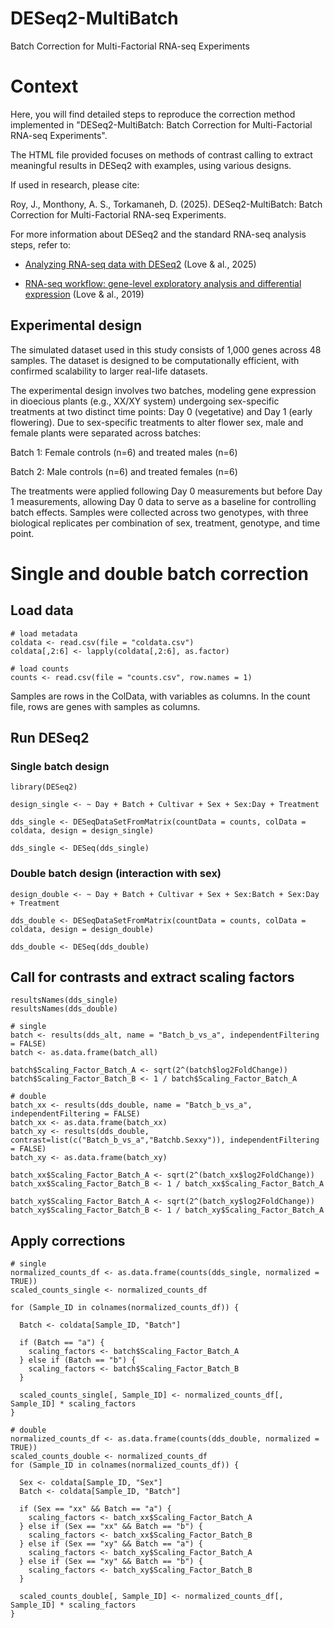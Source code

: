 # DESeq2-MultiBatch
Batch Correction for Multi-Factorial RNA-seq Experiments

# Context

Here, you will find detailed steps to reproduce the correction method implemented in "DESeq2-MultiBatch: Batch Correction for Multi-Factorial RNA-seq Experiments".

The HTML file provided focuses on methods of contrast calling to extract meaningful results in DESeq2 with examples, using various designs.

If used in research, please cite:

Roy, J., Monthony, A. S., Torkamaneh, D. (2025). DESeq2-MultiBatch: Batch Correction for Multi-Factorial RNA-seq Experiments.

For more information about DESeq2 and the standard RNA-seq analysis steps, refer to:

- [Analyzing RNA-seq data with DESeq2](https://bioconductor.org/packages/release/bioc/vignettes/DESeq2/inst/doc/DESeq2.html) (Love & al., 2025)

- [RNA-seq workflow: gene-level exploratory analysis and differential expression](https://bioconductor.org/packages/release/workflows/vignettes/rnaseqGene/inst/doc/rnaseqGene.html) (Love & al., 2019)

## Experimental design

The simulated dataset used in this study consists of 1,000 genes across 48 samples. The dataset is designed to be computationally efficient, with confirmed scalability to larger real-life datasets.

The experimental design involves two batches, modeling gene expression in dioecious plants (e.g., XX/XY system) undergoing sex-specific treatments at two distinct time points: Day 0 (vegetative) and Day 1 (early flowering). Due to sex-specific treatments to alter flower sex, male and female plants were separated across batches:

Batch 1: Female controls (n=6) and treated males (n=6)

Batch 2: Male controls (n=6) and treated females (n=6)

The treatments were applied following Day 0 measurements but before Day 1 measurements, allowing Day 0 data to serve as a baseline for controlling batch effects. Samples were collected across two genotypes, with three biological replicates per combination of sex, treatment, genotype, and time point.

# Single and double batch correction

## Load data

```
# load metadata
coldata <- read.csv(file = "coldata.csv")
coldata[,2:6] <- lapply(coldata[,2:6], as.factor)

# load counts
counts <- read.csv(file = "counts.csv", row.names = 1)
```
Samples are rows in the ColData, with variables as columns. In the count file, rows are genes with samples as columns.

## Run DESeq2

### Single batch design

```
library(DESeq2)

design_single <- ~ Day + Batch + Cultivar + Sex + Sex:Day + Treatment

dds_single <- DESeqDataSetFromMatrix(countData = counts, colData = coldata, design = design_single)

dds_single <- DESeq(dds_single)
```

### Double batch design (interaction with sex)

```
design_double <- ~ Day + Batch + Cultivar + Sex + Sex:Batch + Sex:Day + Treatment

dds_double <- DESeqDataSetFromMatrix(countData = counts, colData = coldata, design = design_double)

dds_double <- DESeq(dds_double)
```

## Call for contrasts and extract scaling factors

```
resultsNames(dds_single)
resultsNames(dds_double)

# single
batch <- results(dds_alt, name = "Batch_b_vs_a", independentFiltering = FALSE)
batch <- as.data.frame(batch_all)

batch$Scaling_Factor_Batch_A <- sqrt(2^(batch$log2FoldChange))
batch$Scaling_Factor_Batch_B <- 1 / batch$Scaling_Factor_Batch_A

# double
batch_xx <- results(dds_double, name = "Batch_b_vs_a", independentFiltering = FALSE)
batch_xx <- as.data.frame(batch_xx)
batch_xy <- results(dds_double, contrast=list(c("Batch_b_vs_a","Batchb.Sexxy")), independentFiltering = FALSE)
batch_xy <- as.data.frame(batch_xy)

batch_xx$Scaling_Factor_Batch_A <- sqrt(2^(batch_xx$log2FoldChange))
batch_xx$Scaling_Factor_Batch_B <- 1 / batch_xx$Scaling_Factor_Batch_A

batch_xy$Scaling_Factor_Batch_A <- sqrt(2^(batch_xy$log2FoldChange))
batch_xy$Scaling_Factor_Batch_B <- 1 / batch_xy$Scaling_Factor_Batch_A
```

## Apply corrections

```
# single
normalized_counts_df <- as.data.frame(counts(dds_single, normalized = TRUE))
scaled_counts_single <- normalized_counts_df

for (Sample_ID in colnames(normalized_counts_df)) {
  
  Batch <- coldata[Sample_ID, "Batch"]
  
  if (Batch == "a") {
    scaling_factors <- batch$Scaling_Factor_Batch_A
  } else if (Batch == "b") {
    scaling_factors <- batch$Scaling_Factor_Batch_B
  }
  
  scaled_counts_single[, Sample_ID] <- normalized_counts_df[, Sample_ID] * scaling_factors
}

# double
normalized_counts_df <- as.data.frame(counts(dds_double, normalized = TRUE))
scaled_counts_double <- normalized_counts_df
for (Sample_ID in colnames(normalized_counts_df)) {

  Sex <- coldata[Sample_ID, "Sex"]
  Batch <- coldata[Sample_ID, "Batch"]

  if (Sex == "xx" && Batch == "a") {
    scaling_factors <- batch_xx$Scaling_Factor_Batch_A
  } else if (Sex == "xx" && Batch == "b") {
    scaling_factors <- batch_xx$Scaling_Factor_Batch_B
  } else if (Sex == "xy" && Batch == "a") {
    scaling_factors <- batch_xy$Scaling_Factor_Batch_A
  } else if (Sex == "xy" && Batch == "b") {
    scaling_factors <- batch_xy$Scaling_Factor_Batch_B
  }

  scaled_counts_double[, Sample_ID] <- normalized_counts_df[, Sample_ID] * scaling_factors
}

```
